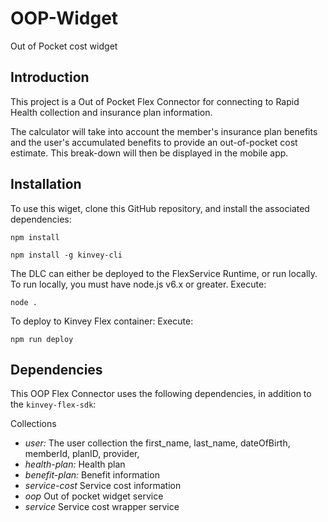 # OOP-Widget
Out of Pocket cost widget
## Introduction

This project is a Out of Pocket Flex Connector for connecting to Rapid Health collection and insurance plan information.

The calculator will take into account the member's insurance plan benefits and the user's accumulated benefits to provide an out-of-pocket cost estimate. This break-down will then be displayed in the mobile app.


## Installation

To use this wiget, clone this GitHub repository, and install the associated dependencies:

```npm install```

```npm install -g kinvey-cli```

The DLC can either be deployed to the FlexService Runtime, or run locally.  To run locally, you must have node.js
v6.x or greater.  Execute:

```node .```

To deploy to Kinvey Flex container:
  Execute:

```npm run deploy```

## Dependencies

This OOP Flex Connector uses the following dependencies, in addition to the `kinvey-flex-sdk`:

Collections
* *user:* The user collection the first_name, last_name, dateOfBirth, memberId, planID, provider, 
* *health-plan:* Health plan 
* *benefit-plan:* Benefit information
* *service-cost* Service cost information
* *oop* Out of pocket widget service 
* *service* Service cost wrapper service

